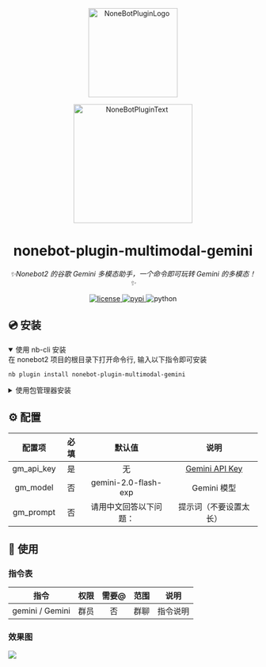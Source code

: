 <div align="center">
  <a href="https://v2.nonebot.dev/store"><img src="https://s2.loli.net/2024/12/05/97BPodAZpy4GEuh.png" width="180" height="180" alt="NoneBotPluginLogo"></a>
  <br>
  <p><img src="https://github.com/A-kirami/nonebot-plugin-template/blob/resources/NoneBotPlugin.svg" width="240" alt="NoneBotPluginText"></p>
</div>

<div align="center">

# nonebot-plugin-multimodal-gemini

_✨Nonebot2 的谷歌 Gemini 多模态助手，一个命令即可玩转 Gemini 的多模态！✨_

<a href="./LICENSE">
    <img src="https://img.shields.io/github/license/owner/nonebot-plugin-multimodal-gemini.svg" alt="license">
</a>
<a href="https://pypi.org/project/nonebot-plugin-multimodal-gemini/">
    <img src="https://img.shields.io/pypi/v/nonebot-plugin-multimodal-gemini.svg" alt="pypi">
</a>
<img src="https://img.shields.io/badge/python-3.9+-blue.svg" alt="python">

</div>

## 💿 安装

<details open>
<summary>使用 nb-cli 安装</summary>
在 nonebot2 项目的根目录下打开命令行, 输入以下指令即可安装

    nb plugin install nonebot-plugin-multimodal-gemini

</details>

<details>
<summary>使用包管理器安装</summary>
在 nonebot2 项目的插件目录下, 打开命令行, 根据你使用的包管理器, 输入相应的安装命令

<details>
<summary>pip</summary>

    pip install nonebot-plugin-multimodal-gemini
</details>
<details>
<summary>pdm</summary>

    pdm add nonebot-plugin-multimodal-gemini
</details>
<details>
<summary>poetry</summary>

    poetry add nonebot-plugin-multimodal-gemini
</details>
<details>
<summary>conda</summary>

    conda install nonebot-plugin-multimodal-gemini
</details>

打开 nonebot2 项目根目录下的 `pyproject.toml` 文件, 在 `[tool.nonebot]` 部分追加写入

    plugins = ["nonebot-plugin-multimodal-gemini"]

</details>

## ⚙️ 配置

| 配置项 | 必填 | 默认值 |       说明       |
|:-----:|:----:|:----:|:--------------:|
| gm_api_key | 是 | 无 | [Gemini API Key](https://aistudio.google.com/app/apikey?) |
| gm_model | 否 | gemini-2.0-flash-exp |   Gemini 模型    |
| gm_prompt | 否 | 请用中文回答以下问题： |      提示词（不要设置太长）       |

## 🎉 使用

### 指令表
|       指令        | 权限 | 需要@ |  范围   | 说明 |
|:---------------:|:----:|:----:|:-----:|:----:|
| gemini / Gemini | 群员 | 否 | 群聊 | 指令说明 |

### 效果图

![](https://s2.loli.net/2024/12/05/2toGhBxZLzeHk9V.png)